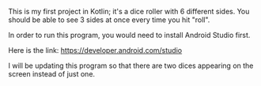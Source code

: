 This is my first project in Kotlin; it's a dice roller with 6 different sides. You should be able to see 3 sides at once every time you hit "roll".

In order to run this program, you would need to install Android Studio first. 

Here is the link: https://developer.android.com/studio

I will be updating this program so that there are two dices appearing on the screen instead of just one.
